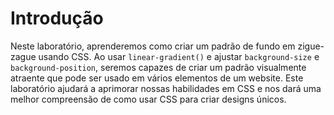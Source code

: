 # Introdução

Neste laboratório, aprenderemos como criar um padrão de fundo em zigue-zague usando CSS. Ao usar `linear-gradient()` e ajustar `background-size` e `background-position`, seremos capazes de criar um padrão visualmente atraente que pode ser usado em vários elementos de um website. Este laboratório ajudará a aprimorar nossas habilidades em CSS e nos dará uma melhor compreensão de como usar CSS para criar designs únicos.
